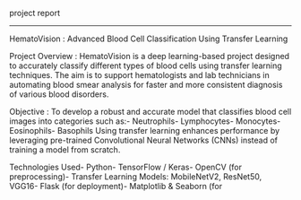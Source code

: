 project report
__________________

HematoVision : 
Advanced Blood Cell Classification Using Transfer Learning
 
 Project Overview :
 HematoVision is a deep learning-based project designed to accurately classify different types of
 blood cells using transfer learning techniques. The aim is to support hematologists and lab
 technicians in automating blood smear analysis for faster and more consistent diagnosis of various
 blood disorders.
 
 Objective :
 To develop a robust and accurate model that classifies blood cell images into categories such as:- Neutrophils- Lymphocytes- Monocytes- Eosinophils- Basophils
 Using transfer learning enhances performance by leveraging pre-trained Convolutional Neural
 Networks (CNNs) instead of training a model from scratch.
 
 Technologies Used-
 Python- TensorFlow / Keras- OpenCV (for preprocessing)- Transfer Learning Models: MobileNetV2, ResNet50, VGG16- Flask (for deployment)- Matplotlib & Seaborn (for 

